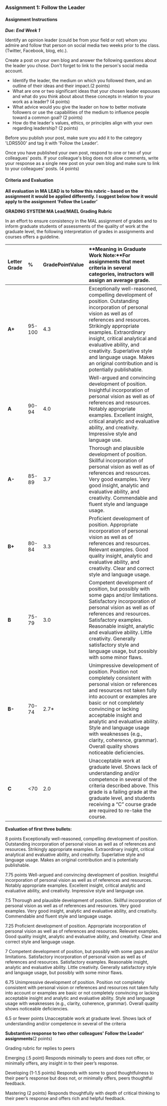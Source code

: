 ### Assignment 1: Follow the Leader

#### Assignment Instructions

_**Due: End Week 1**_

Identify an opinion leader \(could be from your field or not\) whom you admire and follow that person on social media two weeks prior to the class. \(Twitter, Facebook, blog, etc.\).

Create a post on your own blog and answer the following questions about the leader you chose. Don't forget to link to the person's social media account.

* Identify the leader, the medium on which you followed them, and an outline of their ideas and their impact.\(2 points\)
* What are one or two significant ideas that your chosen leader espouses and what do you think about about these concepts in relation to your work as a leader? \(4 points\)
* What advice would you give the leader on how to better motivate followers or use the capabilities of the medium to influence people toward a common goal? \(2 points\)
* How do the leader's values, ethics, or principles align with your own regarding leadership? \(2 points\)

Before you publish your post, make sure you add it to the category 'LDRS500' and tag it with 'Follow the Leader'.

Once you have published your own post, respond to one or two of your colleagues' posts. If your colleague's blog does not allow comments, write your response as a single new post on your own blog and make sure to link to your colleagues' posts. \(4 points\)

#### **Criteria and Evaluation**

**All evaluation in MA LEAD is to follow this rubric – based on the assignment it would be applied differently. I suggest below how it would apply to the assignment ‘Follow the Leader’**

**GRADING SYSTEM:MA Lead/MAEL Grading Rubric**

In an effort to ensure consistency in the MAL assignment of grades and to inform graduate students of assessments of the quality of work at the graduate level, the following interpretation of grades in assignments and courses offers a guideline.

| **Letter Grade** | **%** | **GradePointValue** | **Meaning in Graduate Work Note:**For assignments that meet criteria in several categories, instructors will assign an average grade. |
| :--- | :--- | :--- | :--- |
| **A+** | 95-100 | 4.3 | Exceptionally well-reasoned, compelling development of position. Outstanding incorporation of personal vision as well as of references and resources. Strikingly appropriate examples. Extraordinary insight, critical analytical and evaluative ability, and creativity. Superlative style and language usage. Makes an original contribution and is potentially publishable. |
| **A** | 90-94 | 4.0 | Well-argued and convincing development of position. Insightful incorporation of personal vision as well as of references and resources. Notably appropriate examples. Excellent insight, critical analytic and evaluative ability, and creativity. Impressive style and language use. |
| **A-** | 85-89 | 3.7 | Thorough and plausible development of position. Skillful incorporation of personal vision as well as of references and resources. Very good examples. Very good insight, analytic and evaluative ability, and creativity. Commendable and fluent style and language usage. |
| **B+** | 80-84 | 3.3 | Proficient development of position. Appropriate incorporation of personal vision as well as of references and resources. Relevant examples. Good quality insight, analytic and evaluative ability, and creativity. Clear and correct style and language usage. |
| **B** | 75-79 | 3.0 | Competent development of position, but possibly with some gaps and/or limitations. Satisfactory incorporation of personal vision as well as of references and resources. Satisfactory examples. Reasonable insight, analytic and evaluative ability. Little creativity. Generally satisfactory style and language usage, but possibly with some minor flaws. |
| **B-** | 70-74 | 2.7\* | Unimpressive development of position. Position not completely consistent with personal vision or references and resources not taken fully into account or examples are basic or not completely convincing or lacking acceptable insight and analytic and evaluative ability. Style and language usage with weaknesses \(e.g., clarity, coherence, grammar\). Overall quality shows noticeable deficiencies. |
| **C** | &lt;70 | 2.0 | Unacceptable work at graduate level. Shows lack of understanding and/or competence in several of the criteria described above. This grade is a failing grade at the graduate level, and students receiving a “C” course grade are required to re-take the course. |

**Evaluation of first three bullets:**

8 points Exceptionally well-reasoned, compelling development of position. Outstanding incorporation of personal vision as well as of references and resources. Strikingly appropriate examples. Extraordinary insight, critical analytical and evaluative ability, and creativity. Superlative style and language usage. Makes an original contribution and is potentially publishable.

7.75 points Well-argued and convincing development of position. Insightful incorporation of personal vision as well as of references and resources. Notably appropriate examples. Excellent insight, critical analytic and evaluative ability, and creativity. Impressive style and language use.

7.5 Thorough and plausible development of position. Skillful incorporation of personal vision as well as of references and resources. Very good examples. Very good insight, analytic and evaluative ability, and creativity. Commendable and fluent style and language usage.

7.25 Proficient development of position. Appropriate incorporation of personal vision as well as of references and resources. Relevant examples. Good quality insight, analytic and evaluative ability, and creativity. Clear and correct style and language usage.

7 Competent development of position, but possibly with some gaps and/or limitations. Satisfactory incorporation of personal vision as well as of references and resources. Satisfactory examples. Reasonable insight, analytic and evaluative ability. Little creativity. Generally satisfactory style and language usage, but possibly with some minor flaws.

6.75 Unimpressive development of position. Position not completely consistent with personal vision or references and resources not taken fully into account or examples are basic or not completely convincing or lacking acceptable insight and analytic and evaluative ability. Style and language usage with weaknesses \(e.g., clarity, coherence, grammar\). Overall quality shows noticeable deficiencies.

6.5 or fewer points Unacceptable work at graduate level. Shows lack of understanding and/or competence in several of the criteria

**Substantive response to two other colleagues' Follow the Leader' assignments**\(2 points\)

Grading rubric for replies to peers

Emerging \(.5 point\) Responds minimally to peers and does not offer, or minimally offers, any insight in to their peer’s response.

Developing \(1-1.5 points\) Responds with some to good thoughtfulness to their peer’s response but does not, or minimally offers, peers thoughtful feedback.

Mastering \(2 points\) Responds thoughtfully with depth of critical thinking to their peer’s response and offers rich and helpful feedback.





